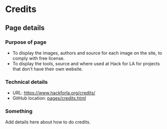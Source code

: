 # Credits

## Page details

### Purpose of page
* To display the images, authors and source for each image on the site, to comply with free license.
* To display the tools, source and where used at Hack for LA for projects that don't have their own website.

### Technical details
* URL: https://www.hackforla.org/credits/
* GitHub location: [pages/credits.html](https://github.com/hackforla/website/blob/gh-pages/pages/credits.html)

### Something
Add details here about how to do credits.
